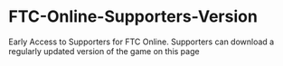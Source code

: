 # FTC-Online-Supporters-Version
Early Access to Supporters for FTC Online. Supporters can download a regularly updated version of the game on this page